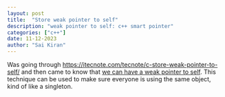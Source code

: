 ```yaml
---
layout: post
title:  "Store weak pointer to self"
description: "weak pointer to self: c++ smart pointer"
categories: ["c++"]
date: 11-12-2023
author: "Sai Kiran"
---
```


Was going through https://itecnote.com/tecnote/c-store-weak-pointer-to-self/ and then came to know that [we can have a weak pointer to self](https://en.cppreference.com/w/cpp/memory/enable_shared_from_this).
This technique can be used to make sure everyone is using the same object, kind of like a singleton.
